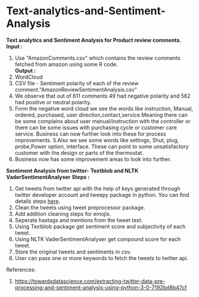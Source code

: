 # Text-analytics-and-Sentiment-Analysis
**Text analytics and Sentiment Analysis for Product review comments.**  
**Input :**  
1. Use "AmazonComments.csv" which contains the review comments fetched from amazon using some R code.  
**Output :**
1. WordCloud
2. CSV file - Sentiment polarity of each of the review comment."AmazonReviewSentimentAnalysis.csv"
3. We observe that out of 611 comments 49 had negative polarity and 562 had positive or neutral polarity.
4. Form the negative word cloud we see the words like instruction, Manual, ordered, purchased, user direction,contact,service.Meaning there can be some complains about user manual/instruction with the controller or there can be some issues with purchasing cycle or customer care service. Business can now further look into these for process improvements.
5.Also we see some words like settings, Shut, plug, probe,Power option, interface. These can point to some unsatisfactory customer with the design or parts of the thermostat.
6. Business now has some improvement areas to look into further.
            
**Sentiment Analysis from twitter- Textblob and NLTK VaderSentimentAnalyser**
**Steps :**  
1. Get tweets from twitter api with the help of keys generated through twitter developer account and tweepy package in python. You can find details steps [here](https://towardsdatascience.com/analysis-of-tweets-about-the-joker-2019-film-in-python-df9996aa5fb1).
2. Clean the tweets using tweet preprocessor package.
3. Add addition cleaning steps for emojis.
4. Seperate hastags and mentions from the tweet text.
5. Using Textblob package get sentiment score and subjectivity of each tweet.
6. Using NLTK VaderSentimentAnalyser get compound score for each tweet.
7. Store the original tweets and sentiments in csv.
8. User can pass one or more keywords to fetch the tweets to twitter api.


References:  
1. https://towardsdatascience.com/extracting-twitter-data-pre-processing-and-sentiment-analysis-using-python-3-0-7192bd8b47cf
